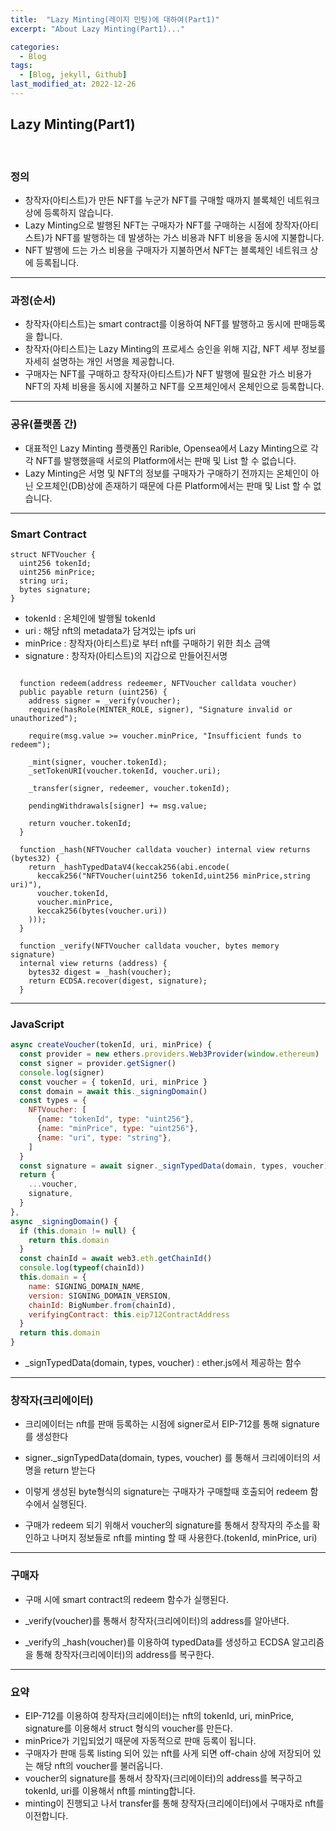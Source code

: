 ```yaml
---
title:  "Lazy Minting(레이지 민팅)에 대하여(Part1)"
excerpt: "About Lazy Minting(Part1)..."

categories:
  - Blog
tags:
  - [Blog, jekyll, Github]
last_modified_at: 2022-12-26
---
```


## Lazy Minting(Part1)
<br />

### 정의
- 창작자(아티스트)가 만든 NFT를 누군가 NFT를 구매할 때까지 블록체인 네트워크 상에 등록하지 않습니다.
- Lazy Minting으로 발행된 NFT는 구매자가 NFT를 구매하는 시점에 창작자(아티스트)가 NFT를 발행하는 데 발생하는 가스 비용과 NFT 비용을 동시에 지불합니다.
- NFT 발행에 드는 가스 비용을 구매자가 지불하면서 NFT는 블록체인 네트워크 상에 등록됩니다.

---

### 과정(순서)
- 창작자(아티스트)는 smart contract를 이용하여 NFT를 발행하고 동시에 판매등록을 합니다.
- 창작자(아티스트)는 Lazy Minting의 프로세스 승인을 위해 지갑, NFT 세부 정보를 자세히 설명하는 개인 서명을 제공합니다.
- 구매자는 NFT를 구매하고 창작자(아티스트)가 NFT 발행에 필요한 가스 비용가 NFT의 자체 비용을 동시에 지불하고 NFT를 오프체인에서 온체인으로 등록합니다.

---

### 공유(플랫폼 간)
- 대표적인 Lazy Minting 플랫폼인 Rarible, Opensea에서 Lazy Minting으로 각각 NFT를 발행했을때 서로의 Platform에서는 판매 및 List 할 수 없습니다.
- Lazy Minting은 서명 및 NFT의 정보를 구매자가 구매하기 전까지는 온체인이 아닌 오프체인(DB)상에 존재하기 때문에 다른 Platform에서는 판매 및 List 할 수 없습니다. 

---

### Smart Contract
```solidity
struct NFTVoucher {
  uint256 tokenId;
  uint256 minPrice;
  string uri;
  bytes signature;
}
```
- tokenId : 온체인에 발행될 tokenId
- uri : 해당 nft의 metadata가 담겨있는 ipfs uri
- minPrice : 창작자(아티스트)로 부터 nft를 구매하기 위한 최소 금액
- signature : 창작자(아티스트)의 지갑으로 만들어진서명

```solidity

  function redeem(address redeemer, NFTVoucher calldata voucher) 
  public payable return (uint256) {
    address signer = _verify(voucher);
    require(hasRole(MINTER_ROLE, signer), "Signature invalid or unauthorized");

    require(msg.value >= voucher.minPrice, "Insufficient funds to redeem");

    _mint(signer, voucher.tokenId);
    _setTokenURI(voucher.tokenId, voucher.uri);

    _transfer(signer, redeemer, voucher.tokenId);

    pendingWithdrawals[signer] += msg.value;

    return voucher.tokenId;
  }

  function _hash(NFTVoucher calldata voucher) internal view returns (bytes32) {
    return _hashTypedDataV4(keccak256(abi.encode(
      keccak256("NFTVoucher(uint256 tokenId,uint256 minPrice,string uri)"),
      voucher.tokenId,
      voucher.minPrice,
      keccak256(bytes(voucher.uri))
    )));
  }

  function _verify(NFTVoucher calldata voucher, bytes memory signature) 
  internal view returns (address) {
    bytes32 digest = _hash(voucher);
    return ECDSA.recover(digest, signature);
  }
```

---

### JavaScript
```javascript
async createVoucher(tokenId, uri, minPrice) {
  const provider = new ethers.providers.Web3Provider(window.ethereum)
  const signer = provider.getSigner()
  console.log(signer)
  const voucher = { tokenId, uri, minPrice }
  const domain = await this._signingDomain()
  const types = {
    NFTVoucher: [
      {name: "tokenId", type: "uint256"},
      {name: "minPrice", type: "uint256"},
      {name: "uri", type: "string"},  
    ]
  }
  const signature = await signer._signTypedData(domain, types, voucher)
  return {
    ...voucher,
    signature,
  }
},
async _signingDomain() {
  if (this.domain != null) {
  	return this.domain
  }
  const chainId = await web3.eth.getChainId()
  console.log(typeof(chainId))
  this.domain = {
  	name: SIGNING_DOMAIN_NAME,
  	version: SIGNING_DOMAIN_VERSION,
  	chainId: BigNumber.from(chainId),
  	verifyingContract: this.eip712ContractAddress
  }
  return this.domain
}
```

- _signTypedData(domain, types, voucher) : ether.js에서 제공하는 함수
 
---

### 창작자(크리에이터)

- 크리에이터는 nft를 판매 등록하는 시점에 signer로서 EIP-712를 통해 signature를 생성한다

- signer._signTypedData(domain, types, voucher) 를 통해서 크리에이터의 서명을 return 받는다

- 이렇게 생성된 byte형식의 signature는 구매자가 구매할때 호출되어 redeem 함수에서 실행된다.

- 구매가 redeem 되기 위해서 voucher의 signature를 통해서 창작자의 주소를 확인하고 나머지 정보들로 nft를 minting 할 때 사용한다.(tokenId, minPrice, uri)

---

### 구매자

- 구매 시에 smart contract의 redeem 함수가 실행된다.

- _verify(voucher)를 통해서 창작자(크리에이터)의 address를 알아낸다.

- _verify의 _hash(voucher)를 이용하여 typedData를 생성하고 ECDSA 알고리즘을 통해 창작자(크리에이터)의 address를 복구한다.

---

### 요약

- EIP-712를 이용하여 창작자(크리에이터)는 nft의 tokenId, uri, minPrice, signature를 이용해서 struct 형식의 voucher를 만든다.
- minPrice가 기입되었기 때문에 자동적으로 판매 등록이 됩니다.
- 구매자가 판매 등록 listing 되어 있는 nft를 사게 되면 off-chain 상에 저장되어 있는 해당 nft의 voucher를 불러옵니다.
- voucher의 signature를 통해서 창작자(크리에이터)의 address를 복구하고 tokenId, uri를 이용해서 nft를 minting합니다.
- minting이 진행되고 나서 transfer를 통해 창작자(크리에이터)에서 구매자로 nft를 이전합니다.